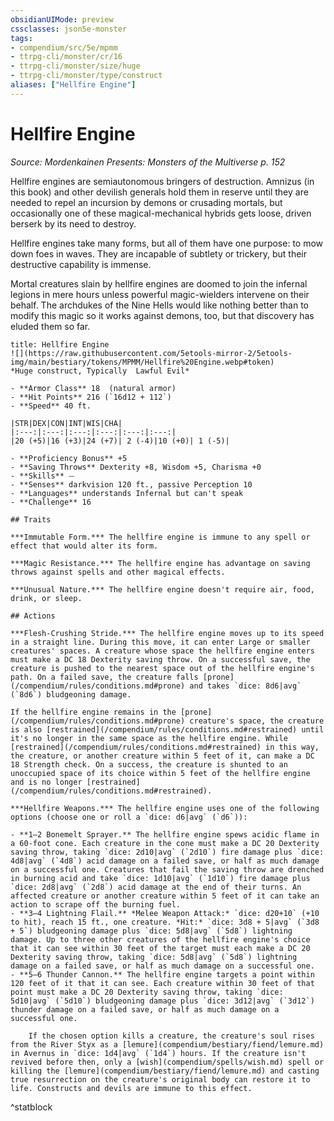 ```yaml
---
obsidianUIMode: preview
cssclasses: json5e-monster
tags:
- compendium/src/5e/mpmm
- ttrpg-cli/monster/cr/16
- ttrpg-cli/monster/size/huge
- ttrpg-cli/monster/type/construct
aliases: ["Hellfire Engine"]
---
```

# Hellfire Engine
*Source: Mordenkainen Presents: Monsters of the Multiverse p. 152*  

Hellfire engines are semiautonomous bringers of destruction. Amnizus (in this book) and other devilish generals hold them in reserve until they are needed to repel an incursion by demons or crusading mortals, but occasionally one of these magical-mechanical hybrids gets loose, driven berserk by its need to destroy.

Hellfire engines take many forms, but all of them have one purpose: to mow down foes in waves. They are incapable of subtlety or trickery, but their destructive capability is immense.

Mortal creatures slain by hellfire engines are doomed to join the infernal legions in mere hours unless powerful magic-wielders intervene on their behalf. The archdukes of the Nine Hells would like nothing better than to modify this magic so it works against demons, too, but that discovery has eluded them so far.

```ad-statblock
title: Hellfire Engine
![](https://raw.githubusercontent.com/5etools-mirror-2/5etools-img/main/bestiary/tokens/MPMM/Hellfire%20Engine.webp#token)
*Huge construct, Typically  Lawful Evil*

- **Armor Class** 18  (natural armor)
- **Hit Points** 216 (`16d12 + 112`)
- **Speed** 40 ft.

|STR|DEX|CON|INT|WIS|CHA|
|:---:|:---:|:---:|:---:|:---:|:---:|
|20 (+5)|16 (+3)|24 (+7)| 2 (-4)|10 (+0)| 1 (-5)|

- **Proficiency Bonus** +5
- **Saving Throws** Dexterity +8, Wisdom +5, Charisma +0
- **Skills** ⏤
- **Senses** darkvision 120 ft., passive Perception 10
- **Languages** understands Infernal but can't speak
- **Challenge** 16

## Traits

***Immutable Form.*** The hellfire engine is immune to any spell or effect that would alter its form.

***Magic Resistance.*** The hellfire engine has advantage on saving throws against spells and other magical effects.

***Unusual Nature.*** The hellfire engine doesn't require air, food, drink, or sleep.

## Actions

***Flesh-Crushing Stride.*** The hellfire engine moves up to its speed in a straight line. During this move, it can enter Large or smaller creatures' spaces. A creature whose space the hellfire engine enters must make a DC 18 Dexterity saving throw. On a successful save, the creature is pushed to the nearest space out of the hellfire engine's path. On a failed save, the creature falls [prone](/compendium/rules/conditions.md#prone) and takes `dice: 8d6|avg` (`8d6`) bludgeoning damage.

If the hellfire engine remains in the [prone](/compendium/rules/conditions.md#prone) creature's space, the creature is also [restrained](/compendium/rules/conditions.md#restrained) until it's no longer in the same space as the hellfire engine. While [restrained](/compendium/rules/conditions.md#restrained) in this way, the creature, or another creature within 5 feet of it, can make a DC 18 Strength check. On a success, the creature is shunted to an unoccupied space of its choice within 5 feet of the hellfire engine and is no longer [restrained](/compendium/rules/conditions.md#restrained).

***Hellfire Weapons.*** The hellfire engine uses one of the following options (choose one or roll a `dice: d6|avg` (`d6`)):

- **1–2 Bonemelt Sprayer.** The hellfire engine spews acidic flame in a 60-foot cone. Each creature in the cone must make a DC 20 Dexterity saving throw, taking `dice: 2d10|avg` (`2d10`) fire damage plus `dice: 4d8|avg` (`4d8`) acid damage on a failed save, or half as much damage on a successful one. Creatures that fail the saving throw are drenched in burning acid and take `dice: 1d10|avg` (`1d10`) fire damage plus `dice: 2d8|avg` (`2d8`) acid damage at the end of their turns. An affected creature or another creature within 5 feet of it can take an action to scrape off the burning fuel.  
- **3–4 Lightning Flail.** *Melee Weapon Attack:* `dice: d20+10` (+10 to hit), reach 15 ft., one creature. *Hit:* `dice: 3d8 + 5|avg` (`3d8 + 5`) bludgeoning damage plus `dice: 5d8|avg` (`5d8`) lightning damage. Up to three other creatures of the hellfire engine's choice that it can see within 30 feet of the target must each make a DC 20 Dexterity saving throw, taking `dice: 5d8|avg` (`5d8`) lightning damage on a failed save, or half as much damage on a successful one.  
- **5–6 Thunder Cannon.** The hellfire engine targets a point within 120 feet of it that it can see. Each creature within 30 feet of that point must make a DC 20 Dexterity saving throw, taking `dice: 5d10|avg` (`5d10`) bludgeoning damage plus `dice: 3d12|avg` (`3d12`) thunder damage on a failed save, or half as much damage on a successful one.  

    If the chosen option kills a creature, the creature's soul rises from the River Styx as a [lemure](compendium/bestiary/fiend/lemure.md) in Avernus in `dice: 1d4|avg` (`1d4`) hours. If the creature isn't revived before then, only a [wish](compendium/spells/wish.md) spell or killing the [lemure](compendium/bestiary/fiend/lemure.md) and casting true resurrection on the creature's original body can restore it to life. Constructs and devils are immune to this effect.  
```
^statblock